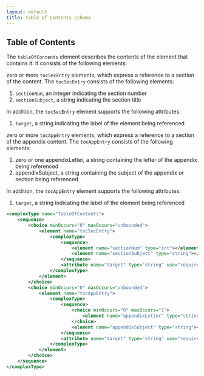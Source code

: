 ```yaml
---
layout: default
title: Table of Contents schema
---
```


## Table of Contents

The `tableOfContents` element describes the contents of the element that contains it. It consists of the following elements:

zero or more `tocSecEntry` elements, which express a reference to a section of the content. The `tocSecEntry` consists of the following elements:

1. `sectionNum`, an integer indicating the section number
2. `sectionSubject`, a string indicating the section title

In addition, the `tocSecEntry` element supports the following attributes:

1. `target`, a string indicating the label of the element being referenced

zero or more `tocAppEntry` elements, which express a reference to a section of the appendix content. The `tocAppEntry` consists of the following elements:

1. zero or one appendixLetter, a string containing the letter of the appendix being referenced
2. appendixSubject, a string containing the subject of the appendix or section being referenced

In addition, the `tocAppEntry` element supports the following attributes:

1. `target`, a string indicating the label of the element being referenced


```xml
<complexType name="TableOfContents">
	<sequence>
		<choice minOccurs="0" maxOccurs="unbounded">
			<element name="tocSecEntry">
				<complexType>
					<sequence>
						<element name="sectionNum" type="int"></element>
						<element name="sectionSubject" type="string"></element>
					</sequence>
					<attribute name="target" type="string" use="required"></attribute>
				</complexType>
			</element>
		</choice>
		<choice minOccurs="0" maxOccurs="unbounded">
			<element name="tocAppEntry">
				<complexType>
					<sequence>
						<choice minOccurs="0" maxOccurs="1">
							<element name="appendixLetter" type="string"></element>
						</choice>
						<element name="appendixSubject" type="string"></element>
					</sequence>
					<attribute name="target" type="string" use="required"></attribute>
				</complexType>
			</element>
		</choice>
	</sequence>
</complexType>
```
